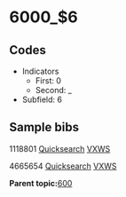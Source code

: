 # 6000\_$6

## Codes

-   Indicators
    -   First: 0
    -   Second: \_
-   Subfield: 6

## Sample bibs

1118801 [Quicksearch](https://search.library.yale.edu/catalog/1118801) [VXWS](http://prodorbis.library.yale.edu:7014/vxws/GetHoldingsService?bibId=1118801)

4665654 [Quicksearch](https://search.library.yale.edu/catalog/4665654) [VXWS](http://prodorbis.library.yale.edu:7014/vxws/GetHoldingsService?bibId=4665654)

**Parent topic:**[600](../../tags/600/600.md)

